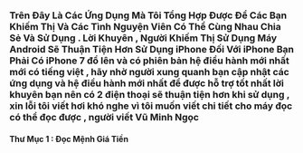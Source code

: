 ### Trên Đây Là Các Ứng Dụng Mà Tôi Tổng Hợp Được Để Các Bạn Khiếm Thị Và Các Tình Nguyện Viên Có Thể Cùng Nhau Chia Sẻ Và Sử Dụng . Lời Khuyên , Người Khiếm Thị Sử Dụng Máy Android Sẽ Thuận Tiện Hơn Sử Dụng iPhone Đối Với iPhone Bạn Phải Có iPhone 7 đổ lên và có phiên bản hệ điều hành mới nhất mới có tiếng việt , hãy nhờ người xung quanh bạn cập nhật các ứng dụng và hệ điều hành mới nhất để được hỗ trợ tốt nhất lời khuyên bạn nên có 2 điện thoại sẽ thuận tiện hơn khi sử dụng , xin lỗi tôi viết hơi khó nghe vì tôi muốn viết chi tiết cho máy đọc có thể đọc được , người viết Vũ Minh Ngọc

#### Thư Mục 1 : Đọc Mệnh Giá Tiền 
